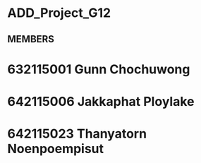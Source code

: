 # ADD_Project_G12



## MEMBERS

# 632115001 Gunn Chochuwong

# 642115006 Jakkaphat Ploylake

# 642115023 Thanyatorn Noenpoempisut

